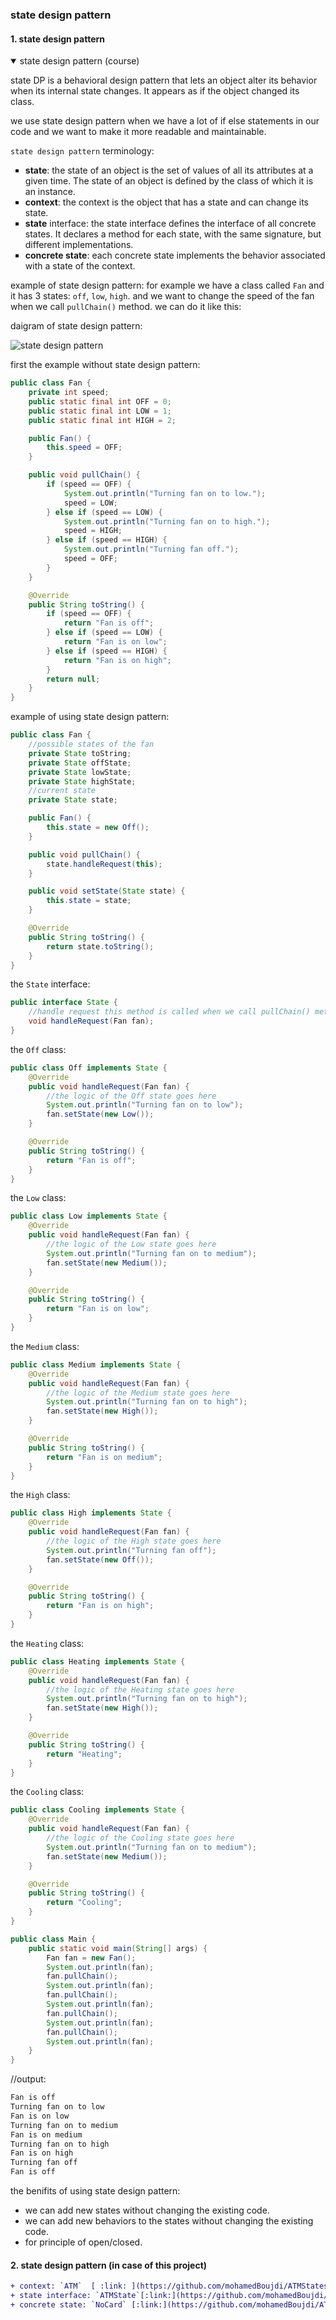 ### state design pattern

#### 1. state design pattern

<details open markdown="block">
<summary>state design pattern (course)</summary>
<p>
state DP is a behavioral design pattern that lets an object alter its behavior when its internal state changes. It appears as if the object changed its class.
</p>
 we use state design pattern when we have a lot of if else statements in our code and we want to make it more readable and maintainable.

`state design pattern` terminology:
<ul datatype="square" style="list-style-type:square">
<li><b>state</b>: the state of an object is the set of values of all its attributes at a given time. The state of an object is defined by the class of which it is an instance.</li>
<li><b>context</b>: the context is the object that has a state and can change its state.</li>
<li><b>state</b> interface: the state interface defines the interface of all concrete states. It declares a method for each state, with the same signature, but different implementations.</li>
<li><b>concrete state</b>: each concrete state implements the behavior associated with a state of the context.</li>
</ul>

 

example of state design pattern:
 for example we have a class called `Fan` and it has 3 states: `off`, `low`, `high`. and we want to change the speed of the fan when we call `pullChain()` method. we can do it like this:

daigram of state design pattern:

![state design pattern](img.png)

first the example without state design pattern:

```java
public class Fan {
    private int speed;
    public static final int OFF = 0;
    public static final int LOW = 1;
    public static final int HIGH = 2;

    public Fan() {
        this.speed = OFF;
    }

    public void pullChain() {
        if (speed == OFF) {
            System.out.println("Turning fan on to low.");
            speed = LOW;
        } else if (speed == LOW) {
            System.out.println("Turning fan on to high.");
            speed = HIGH;
        } else if (speed == HIGH) {
            System.out.println("Turning fan off.");
            speed = OFF;
        }
    }

    @Override
    public String toString() {
        if (speed == OFF) {
            return "Fan is off";
        } else if (speed == LOW) {
            return "Fan is on low";
        } else if (speed == HIGH) {
            return "Fan is on high";
        }
        return null;
    }
}
```
example of using state design pattern:

```java
public class Fan {
    //possible states of the fan
    private State toString;
    private State offState;
    private State lowState;
    private State highState;
    //current state
    private State state;

    public Fan() {
        this.state = new Off();
    }

    public void pullChain() {
        state.handleRequest(this);
    }

    public void setState(State state) {
        this.state = state;
    }

    @Override
    public String toString() {
        return state.toString();
    }
}   
```
the `State` interface:
```java
public interface State {
    //handle request this method is called when we call pullChain() method
    void handleRequest(Fan fan);
}
```

the `Off` class:
```java
public class Off implements State {
    @Override
    public void handleRequest(Fan fan) {
        //the logic of the Off state goes here
        System.out.println("Turning fan on to low");
        fan.setState(new Low());
    }

    @Override
    public String toString() {
        return "Fan is off";
    }
}
```

the `Low` class:
```java
public class Low implements State {
    @Override
    public void handleRequest(Fan fan) {
        //the logic of the Low state goes here
        System.out.println("Turning fan on to medium");
        fan.setState(new Medium());
    }

    @Override
    public String toString() {
        return "Fan is on low";
    }
}
```

the `Medium` class:
```java
public class Medium implements State {
    @Override
    public void handleRequest(Fan fan) {
        //the logic of the Medium state goes here
        System.out.println("Turning fan on to high");
        fan.setState(new High());
    }

    @Override
    public String toString() {
        return "Fan is on medium";
    }
}
```

the `High` class:
```java
public class High implements State {
    @Override
    public void handleRequest(Fan fan) {
        //the logic of the High state goes here
        System.out.println("Turning fan off");
        fan.setState(new Off());
    }

    @Override
    public String toString() {
        return "Fan is on high";
    }
}
```
the `Heating` class:
```java
public class Heating implements State {
    @Override
    public void handleRequest(Fan fan) {
        //the logic of the Heating state goes here
        System.out.println("Turning fan on to high");
        fan.setState(new High());
    }

    @Override
    public String toString() {
        return "Heating";
    }
}
```

the `Cooling` class:
```java
public class Cooling implements State {
    @Override
    public void handleRequest(Fan fan) {
        //the logic of the Cooling state goes here
        System.out.println("Turning fan on to medium");
        fan.setState(new Medium());
    }

    @Override
    public String toString() {
        return "Cooling";
    }
}
```

```java
public class Main {
    public static void main(String[] args) {
        Fan fan = new Fan();
        System.out.println(fan);
        fan.pullChain();
        System.out.println(fan);
        fan.pullChain();
        System.out.println(fan);
        fan.pullChain();
        System.out.println(fan);
        fan.pullChain();
        System.out.println(fan);
    }
}
```
 //output:
```java
Fan is off
Turning fan on to low
Fan is on low
Turning fan on to medium
Fan is on medium
Turning fan on to high
Fan is on high
Turning fan off
Fan is off
```
the benifits of using state design pattern:
- we can add new states without changing the existing code.
- we can add new behaviors to the states without changing the existing code.
- for principle of open/closed.
</details>

#### 2. state design pattern (in case of this project)
```Diff
+ context: `ATM`  [ :link: ](https://github.com/mohamedBoujdi/ATMStates-Design-Pattern/blob/main/src/main/java/org/example/dp/ATMMachine.java)machine
+ state interface: `ATMState`[:link:](https://github.com/mohamedBoujdi/ATMStates-Design-Pattern/blob/main/src/main/java/org/example/dp/ATMState.java) interface
+ concrete state: `NoCard` [:link:](https://github.com/mohamedBoujdi/ATMStates-Design-Pattern/blob/main/src/main/java/org/example/dp/NoCard.java), `HasCard`[:link:](https://github.com/mohamedBoujdi/ATMStates-Design-Pattern/blob/main/src/main/java/org/example/dp/HasCash.java), `HasPin`[:link:](https://github.com/mohamedBoujdi/ATMStates-Design-Pattern/blob/main/src/main/java/org/example/dp/HasPin.java), `NoCash`[:link:](https://github.com/mohamedBoujdi/ATMStates-Design-Pattern/blob/main/src/main/java/org/example/dp/NoCash.java)
```


